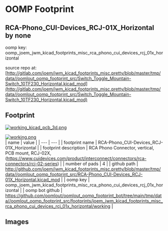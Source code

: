 # OOMP Footprint  
## RCA-Phono_CUI-Devices_RCJ-01X_Horizontal  by none  
  
oomp key: oomp_joem_jwm_kicad_footprints_misc_rca_phono_cui_devices_rcj_01x_horizontal  
  
source repo at: [http://gitlab.com/joem/jwm_kicad_footprints_misc.pretty/blob/master/tmp/data//oomlout_oomp_footprint_src/Switch_Toggle_Mountain-Switch_10TF230_Horizontal.kicad_mod](http://gitlab.com/joem/jwm_kicad_footprints_misc.pretty/blob/master/tmp/data//oomlout_oomp_footprint_src/Switch_Toggle_Mountain-Switch_10TF230_Horizontal.kicad_mod)  
## Footprint  
  
[![working_kicad_pcb_3d.png](working_kicad_pcb_3d_600.png)](working_kicad_pcb_3d.png)  
  
[![working.png](working_600.png)](working.png)  
| name | value | 
| --- | --- | 
| footprint name | RCA-Phono_CUI-Devices_RCJ-01X_Horizontal | 
| footprint description | RCA Phono Connector, vertical, PCB mount, RCJ-02X, (https://www.cuidevices.com/product/interconnect/connectors/rca-connectors/rcj-02-series) | 
| number of pads | 4 | 
| github path | http://github.com/joem/jwm_kicad_footprints_misc.pretty/blob/master/tmp/data//oomlout_oomp_footprint_src/RCA-Phono_CUI-Devices_RCJ-01X_Horizontal.kicad_mod | 
| oomp key | oomp_joem_jwm_kicad_footprints_misc_rca_phono_cui_devices_rcj_01x_horizontal | 
| oomp bot github | https://github.com/oomlout/oomlout_oomp_footprint_bot/tree/main/tmp/data//oomlout_oomp_footprint_src/footprints/joem_jwm_kicad_footprints_misc_rca_phono_cui_devices_rcj_01x_horizontal/working | 
## Images  
